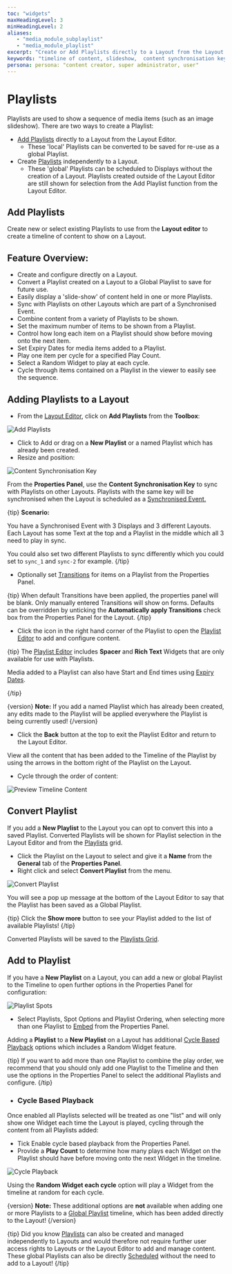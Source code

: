 ```yaml
---
toc: "widgets"
maxHeadingLevel: 3
minHeadingLevel: 2
aliases: 
   - "media_module_subplaylist"
   - "media_module_playlist"
excerpt: "Create or Add Playlists directly to a Layout from the Layout Editor"
keywords: "timeline of content, slideshow,  content synchronisation key, adding playlists to a layout, convert playlist, saved playlist, cycle based playback, random widget"
persona: persona: "content creator, super administrator, user"
---
```


# Playlists

Playlists are used to show a sequence of media items (such as an image slideshow). There are two ways to create a Playlist:

- [Add Playlists](layouts_editor_playlists.html#content-add-playlists) directly to a Layout from the Layout Editor.
  - These 'local' Playlists can be converted to be saved for re-use as a global Playlist.
- Create [Playlists](media_playlists) independently to a Layout. 
  - These 'global' Playlists can be scheduled to Displays without the creation of a Layout. Playlists created outside of the Layout Editor are still shown for selection from the Add Playlist function from the Layout Editor.

## Add Playlists

Create new or select existing Playlists to use from the **Layout editor** to create a timeline of content to show on a Layout.

## Feature Overview:

- Create and configure directly on a Layout.
- Convert a Playlist created on a Layout to a Global Playlist to save for future use.
- Easily display a 'slide-show' of content held in one or more Playlists.
- Sync with Playlists on other Layouts which are part of a Synchronised Event.
- Combine content from a variety of Playlists to be shown.
- Set the maximum number of items to be shown from a Playlist.
- Control how long each item on a Playlist should show before moving onto the next item.
- Set Expiry Dates for media items added to a Playlist.
- Play one item per cycle for a specified Play Count.
- Select a Random Widget to play at each cycle.
- Cycle through items contained on a Playlist in the viewer to easily see the sequence.

## Adding Playlists to a Layout

- From the [Layout Editor](layouts_editor), click on **Add Playlists** from the **Toolbox**:

![Add Playlists](img/v4.1_layouts_editor_add_playlists.png)

- Click to Add or drag on a **New Playlist** or a named Playlist which has already been created.
- Resize and position:

![Content Synchronisation Key](img/v4.1_layouts_editor_synchronisation_key.png)



From the **Properties Panel**, use the **Content Synchronisation Key** to sync with Playlists on other Layouts. Playlists with the same key will be synchronised when the Layout is scheduled as a [Synchronised Event.](scheduling_events.html#content-synchronised-events)

{tip}
**Scenario:**

You have a Synchronised Event with 3 Displays and 3 different Layouts. Each Layout has some Text at the top and a Playlist in the middle which all 3 need to play in sync. 

You could also set two different Playlists to sync differently which you could set to `sync_1` and `sync-2` for example.
{/tip}

- Optionally set [Transitions](tour_transitions.html#content-playlist-transitions) for items on a Playlist from the Properties Panel.

{tip}
When default Transitions have been applied, the properties panel will be blank. Only manually entered Transitions will show on forms.
Defaults can be overridden by unticking the **Automatically apply Transitions** check box from the Properties Panel for the Layout.
{/tip}

- Click the icon in the right hand corner of the Playlist to open the [Playlist Editor](media_playlists.html#content-playlist-editor) to add and configure content.

{tip}
The [Playlist Editor](media_playlists.html#content-playlist-editor) includes **Spacer** and **Rich Text** Widgets that are only available for use with Playlists.

Media added to a Playlist can also have Start and End times using [Expiry Dates](media_playlists.html#content-widget-expiry-dates).

{/tip}

{version}
**Note:** If you add a named Playlist which has already been created, any edits made to the Playlist will be applied everywhere the Playlist is being currently used!
{/version}

- Click the **Back** button at the top to exit the Playlist Editor and return to the Layout Editor.

View all the content that has been added to the Timeline of the Playlist by using the arrows in the bottom right of the Playlist on the Layout.

- Cycle through the order of content:

![Preview Timeline Content](img/v4.1_layouts_editor_playlists_preview_content.png)

## Convert Playlist

If you add a **New Playlist** to the Layout you can opt to convert this into a saved Playlist. Converted Playlists will be shown for Playlist selection in the Layout Editor and from the [Playlists](media_playlists) grid.

- Click the Playlist on the Layout to select and give it a **Name** from the **General** tab of the **Properties Panel**.
- Right click and select **Convert Playlist** from the menu.

![Convert Playlist](img/v4.1_layouts_editor_convert_playlist.png)


You will see a pop up message at the bottom of the Layout Editor to say that the Playlist has been saved as a Global Playlist.

{tip}
Click the **Show more** button to see your Playlist added to the list of available Playlists!
{/tip}

Converted Playlists will be saved to the [Playlists Grid](media_playlists.html#content-playlist-grid).

## Add to Playlist

If you have a **New Playlist** on a Layout, you can add a new or global Playlist to the Timeline to open further options in the Properties Panel for configuration:

![Playlist Spots](img/v4.1_layouts_editor_playlist_spots.png)

- Select Playlists, Spot Options and Playlist Ordering, when selecting more than one Playlist to [Embed](media_playlists.html#content-embedding-playlists) from the Properties Panel.

Adding a **Playlist** to a **New Playlist** on a Layout has additional [Cycle Based Playback](layouts_editor_playlists.html#content-cycle-based-playback) options which includes a Random Widget feature.

{tip}
If you want to add more than one Playlist to combine the play order, we recommend that you should only add one Playlist to the Timeline and then use the options in the Properties Panel to select the additional Playlists and configure.
{/tip}

- ### Cycle Based Playback

Once enabled all Playlists selected will be treated as one "list" and will only show one Widget each time the Layout is played, cycling through the content from all Playlists added:

- Tick Enable cycle based playback from the Properties Panel.
- Provide a **Play Count** to determine how many plays each Widget on the Playlist should have before moving onto the next Widget in the timeline.

![Cycle Playback](img/v4.1_layouts_editor_playlist_cycle_playback.png)



Using the **Random Widget each cycle** option will play a Widget from the timeline at random for each cycle.

{version}
**Note:** These additional options are **not** available when adding one or more Playlists to a [Global Playlist](media_playlists.html) timeline, which has been added directly to the Layout!
{/version}

{tip}
Did you know [Playlists](media_playlists.html) can also be created and managed independently to Layouts and would therefore not require further user access rights to Layouts or the Layout Editor to add and manage content. These global Playlists can also be directly [Scheduled](scheduling_events.html#content-media-scheduling) without the need to add to a Layout!
{/tip}

